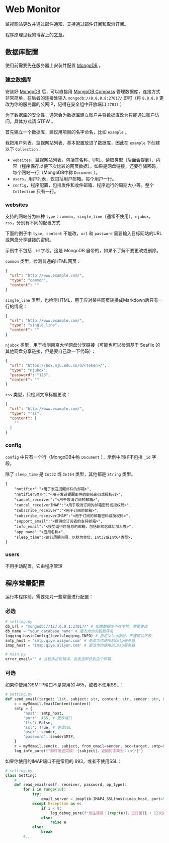 # Web Monitor

监视网站更改并通过邮件通知，支持通过邮件订阅和取消订阅。

程序原理见我的博客上的[文章](https://blog.caomingjun.com/2021/09/29/%E7%94%A8python%E7%BC%96%E5%86%99%E7%BD%91%E9%A1%B5%E6%9B%B4%E6%96%B0%E6%8F%90%E9%86%92%E7%A8%8B%E5%BA%8F/)。

## 数据库配置

使用前需要先在服务器上安装并配置 [MongoDB](https://www.mongodb.com/zh-cn) 。

### 建立数据库

安装好 [MongoDB](https://www.mongodb.com/zh-cn) 后，可以直接用 [MongoDB Compass](https://www.mongodb.com/zh-cn/products/compass) 管理数据库，连接方式非常简单，在后者的连接处输入 `mongodb://8.8.8.8:27017/` 即可（将 `8.8.8.8` 更改为你的服务器的公网IP，记得在安全组中开放端口 `27017` ）

为了数据库的安全性，通常会为数据库建立账户并将数据库改为只能通过账户访问。具体方式请 STFW 。

首先建立一个数据库，建议用项目的名字命名，比如 `example` 。

我把用户列表、监视网站列表、基本配置放进了数据库，因此在 `example` 下创建以下 `Collection`：

- `websites`，监视网站列表，包括其名称、URL、读取类型（后面会提到）、内容（程序保存以便下次比较的网页数据）。如果是网盘链接，还要存储密码。每个网站一行（MongoDB中称 `Document` ）。
- `users`，用户列表，仅包括用户邮箱。每个用户一行。
- `config`，程序配置，包括发件和收件邮箱、程序运行的周期大小等。整个 `Collection` 只有一行。

### websites

支持的网站分为四种 `type`：`common`，`single_line`（通常不使用），`njubox`，`rss`，分别有不同的配置方式

下面的例子中 `type`，`content` 不能改，`url` 和 `password` 需要输入目标网站的URL或网盘分享链接的密码。

示例中不包括 `_id` 字段，这是 MongoDB 自带的，如果不了解不要更改或删除。

`common` 类型，检测普通的HTML网页：

```json
{
  "url": "http://www.example.com/",
  "type": "common",
  "content": ""
}
```

`single_line` 类型，也检测HTML，用于应对某些网页转换成Markdown后只有一行的情况：

```json
{
  "url": "http://www.example.com/",
  "type": "single_line",
  "content": ""
}
```

`njubox` 类型，用于检测南京大学网盘分享链接（可能也可以检测基于 Seafile 的其他网盘分享链接，但是要自己改一下代码）：

```json
{
  "url": "https://box.nju.edu.cn/d/<token>/",
  "type": "njubox",
  "password": "123",
  "content": ""
}
```

`rss` 类型，只检测文章标题更改：

```json
{
  "url": "http://www.example.com/",
  "type": "rss",
  "content": [
    ""
  ]
}
```

### config

`config` 中只有一个行（MongoDB中称 `Document` ），示例中同样不包括 `_id` 字段。

除了 `sleep_time` 是 `Int32` 或 `Int64` 类型，其他都是 `String` 类型。

```
{
    "notifier":"<用于发送提醒邮件的邮箱>",
    "notifierSMTP":"<用于发送提醒邮件的邮箱密码或授权码>",
    "cancel_receiver":"<用于取消订阅的邮箱>",
    "cancel_receiverIMAP":"<用于取消订阅的邮箱密码或授权码>",
    "subscribe_receiver":"<用于订阅的邮箱>",
    "subscribe_receiverIMAP":"<用于订阅的邮箱密码或授权码>",
    "support_email":"<提供给订阅者的支持邮箱>",
    "info_email":"<接受运行时信息的邮箱，包括新网站成功加入等>",
    "app_name":"<应用名称>",
    "sleep_time":<运行周期间隔，以秒为单位，Int32或Int64类型>,
}
```

### users

不用手动配置，它由程序管理

## 程序常量配置

运行本程序前，需要先对一些常量进行配置：

### 必选

```python
# setting.py
db_url = "mongodb://127.0.0.1:27017/" # 如果数据库不在本地，需要更改
db_name = "your_database_name" # 更改为你的数据库名
logging.basicConfig(level=logging.INFO) # 自定义log级别，不懂可以不改
smtp_host = 'smtp.qiye.aliyun.com' # 更改为你使用的smtp服务器
imap_host = 'imap.qiye.aliyun.com' # 更改为你使用的imap服务器
```

```python
# main.py
error_email="" # 当程序出现错误，会发送邮件到这个邮箱
```

### 可选

如果你使用的SMTP端口不是常用的 465，或者不使用SSL：

```python
# setting.py
def send_email(target: list, subject: str, content: str, sender: str, senderSMTP: str):
    c = myMdmail.EmailContent(content)
    smtp = {
        'host': smtp_host,
        'port': 465, # 更改端口
        'tls': False,
        'ssl': True, # 更改SSL
        'user': sender,
        'password': senderSMTP,
    }
    r = myMdmail.send(c, subject, from_email=sender, bcc=target, smtp=smtp)
    log_info_pure(f"邮件发送完成: {subject}，返回的字典为：\n{r}")
```

如果你使用的IMAP端口不是常用的 993，或者不使用SSL：

```python
# setting.py
class Setting:
    # ...
    def read_email(self, receiver, password, op_type):
        for i in range(10):
            try:
                email_server = imaplib.IMAP4_SSL(host=imap_host, port=993) # 更改这一行
            except Exception as e:
                if i < 9:
                    log_debug_pure(f"发生错误：{repr(e)}，进行第{i + 1}次尝试")
                else:
                    raise e
            else:
                break
        #...
```

